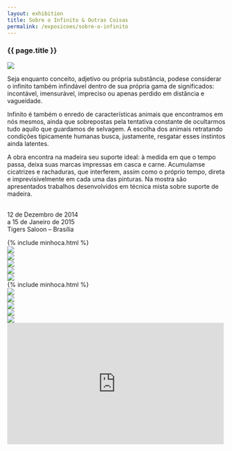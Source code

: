 ```yaml
---
layout: exhibition
title: Sobre o Infinito & Outras Coisas
permalink: /exposicoes/sobre-o-infinito
---
```


<section>
	<article class="s1_2 s2_4 s3_3 s4_4">
		<h3>{{ page.title }}</h3>
	</article>
</section>
<section>
	<article class="s1_2 s2_4 s3_3 s4_7">
		<img src="/img/exposicoes/sobre-o-infinito/sobre-o-infinito-1.jpg">
	</article>
	<article class="s1_2 s2_4 s3_3 s4_1"></article>
	<article class="s1_2 s2_4 s3_3 s4_4">
		<p>
			Seja enquanto conceito, adjetivo ou própria substância, pode­se considerar o infinito também infindável dentro de sua própria gama de significados: incontável, imensurável, impreciso ou apenas perdido em distância e vagueidade.
		</p>
		<p>
			Infinito é também o enredo de características animais que encontramos em nós mesmos, ainda que sobrepostas pela tentativa constante de ocultarmos tudo aquilo que guardamos de selvagem. A escolha dos animais retratando condições tipicamente humanas busca, justamente, resgatar esses instintos ainda latentes.
		</p>
		<p>
			A obra encontra na madeira seu suporte ideal: à medida em que o tempo passa, deixa suas marcas impressas em casca e carne. Acumulam­se cicatrizes e rachaduras, que interferem, assim como o próprio tempo, direta e imprevisivelmente em cada uma das pinturas. Na mostra são apresentados trabalhos desenvolvidos em técnica mista sobre suporte de madeira.<br/><br/>
		</p>
		<p class="destaque">
			12 de Dezembro de 2014<br/>
			a 15 de Janeiro de 2015<br/>
			Tigers Saloon – Brasília 
		</p>
	</article>
	<article class="minhoca esquerda">
		{% include minhoca.html %}
		</article>
</section>

<section>
	<article class="s1_2 s2_0 s3_0 s4_2"></article>
	<article class="s1_2 s2_2 s3_2 s4_3">
		<img src="/img/exposicoes/sobre-o-infinito/sobre-o-infinito-2.jpg">
	</article>
	<article class="s1_2 s2_2 s3_2 s4_3">
		<img src="/img/exposicoes/sobre-o-infinito/sobre-o-infinito-3.jpg">
	</article>
	<article class="s1_2 s2_2 s3_2 s4_3">
		<img src="/img/exposicoes/sobre-o-infinito/sobre-o-infinito-4.jpg">
	</article>
	<article class="s1_2 s2_0 s3_0 s4_1"></article>
</section>

<section>
	<article class="s1_2 s2_4 s3_3 s4_4">
		<img src="/img/exposicoes/sobre-o-infinito/sobre-o-infinito-5.jpeg">
	</article>
	<article class="s1_2 s2_4 s3_3 s4_1"></article>
	<article class="s1_2 s2_4 s3_3 s4_7">
		<img src="/img/exposicoes/sobre-o-infinito/sobre-o-infinito-6.jpeg">
	</article>
	<article class="minhoca direita">
		{% include minhoca.html %}
	</article>
</section>

<section>
	<article class="s1_2 s2_0 s3_0 s4_1"></article>
	<article class="s1_2 s2_2 s3_2 s4_5">
		<img src="/img/exposicoes/sobre-o-infinito/sobre-o-infinito-7.jpg">
	</article>
	<article class="s1_2 s2_0 s3_0 s4_1"></article>
	<article class="s1_2 s2_2 s3_2 s4_5">
		<img src="/img/exposicoes/sobre-o-infinito/sobre-o-infinito-8.jpg">
	</article>
</section>

<section>
	<article class="s1_2 s2_0 s3_0 s4_2"></article>
	<article class="s1_2 s2_2 s3_2 s4_9">
		<img src="/img/exposicoes/sobre-o-infinito/sobre-o-infinito-9.jpeg">
	</article>
	<article class="s1_2 s2_0 s3_0 s4_1"></article>
</section>

<section>
	<article class="s1_2 s2_0 s3_0 s4_2"></article>
	<article class="s1_2 s2_2 s3_2 s4_9">
		<img src="/img/exposicoes/sobre-o-infinito/sobre-o-infinito-10.jpg">
	</article>
	<article class="s1_2 s2_0 s3_0 s4_1"></article>
</section>

<section>
	<article class="s1_2 s2_0 s3_0 s4_2"></article>
	<article class="s1_2 s2_2 s3_2 s4_9">
		<img src="/img/exposicoes/sobre-o-infinito/sobre-o-infinito-11.jpeg">
	</article>
	<article class="s1_2 s2_0 s3_0 s4_1"></article>
</section>

<section>
	<article class="s1_2 s2_0 s3_0 s4_2"></article>
	<article class="s1_2 s2_2 s3_2 s4_9">
		<div class="full-video">
			<iframe src="https://player.vimeo.com/video/129667484?color=ffa500&title=0&byline=0&portrait=0" width="500" height="281" frameborder="0" webkitallowfullscreen mozallowfullscreen allowfullscreen></iframe>
		</div>
	</article>
	<article class="s1_2 s2_0 s3_0 s4_1"></article>
</section>